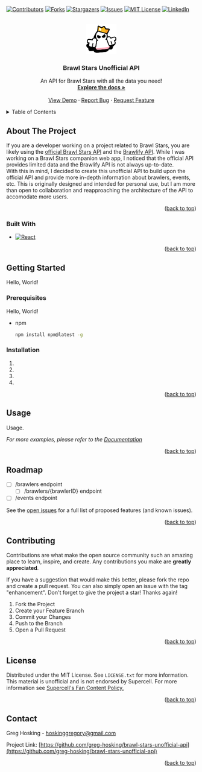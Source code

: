 <a name="readme-top"></a>

[![Contributors][contributors-shield]][contributors-url]
[![Forks][forks-shield]][forks-url]
[![Stargazers][stars-shield]][stars-url]
[![Issues][issues-shield]][issues-url]
[![MIT License][license-shield]][license-url]
[![LinkedIn][linkedin-shield]][linkedin-url]

<!-- PROJECT LOGO -->
<br />
<div align="center">
  <a href="https://github.com/greg-hosking/brawl-stars-unofficial-api">
    <img src="images/logo.webp" alt="Logo" width="80" height="80">
  </a>

  <h3 align="center">Brawl Stars Unofficial API</h3>

  <p align="center">
    An API for Brawl Stars with all the data you need!
    <br />
    <a href="https://github.com/greg-hosking/brawl-stars-unofficial-api"><strong>Explore the docs »</strong></a>
    <br />
    <br />
    <a href="https://github.com/greg-hosking/brawl-stars-unofficial-api">View Demo</a>
    ·
    <a href="https://github.com/greg-hosking/brawl-stars-unofficial-api/issues">Report Bug</a>
    ·
    <a href="https://github.com/greg-hosking/brawl-stars-unofficial-api/issues">Request Feature</a>
  </p>
</div>



<!-- TABLE OF CONTENTS -->
<details>
  <summary>Table of Contents</summary>
  <ol>
    <li>
      <a href="#about-the-project">About The Project</a>
      <ul>
        <li><a href="#built-with">Built With</a></li>
      </ul>
    </li>
    <li>
      <a href="#getting-started">Getting Started</a>
      <ul>
        <li><a href="#prerequisites">Prerequisites</a></li>
        <li><a href="#installation">Installation</a></li>
      </ul>
    </li>
    <li><a href="#usage">Usage</a></li>
    <li><a href="#roadmap">Roadmap</a></li>
    <li><a href="#contributing">Contributing</a></li>
    <li><a href="#license">License</a></li>
    <li><a href="#contact">Contact</a></li>
    <li><a href="#acknowledgments">Acknowledgments</a></li>
  </ol>
</details>



<!-- ABOUT THE PROJECT -->
## About The Project

If you are a developer working on a project related to Brawl Stars, you are likely using the <a href="https://developer.brawlstars.com">official Brawl Stars API</a> and the <a href="https://brawlapi.com/">Brawlify API</a>. While I was working on a Brawl Stars companion web app, I noticed that the official API provides limited data and the Brawlify API is not always up-to-date.
<br />
With this in mind, I decided to create this unofficial API to build upon the official API and provide more in-depth information about brawlers, events, etc. This is originally designed and intended for personal use, but I am more than open to collaboration and reapproaching the architecture of the API to accomodate more users. 

<p align="right">(<a href="#readme-top">back to top</a>)</p>

### Built With

* [![React][React.js]][React-url]

<p align="right">(<a href="#readme-top">back to top</a>)</p>



<!-- GETTING STARTED -->
## Getting Started

Hello, World!

### Prerequisites

Hello, World!
* npm
  ```sh
  npm install npm@latest -g
  ```

### Installation

1. 
2. 
3. 
4.

<p align="right">(<a href="#readme-top">back to top</a>)</p>



<!-- USAGE EXAMPLES -->
## Usage

Usage.

_For more examples, please refer to the [Documentation](https://example.com)_

<p align="right">(<a href="#readme-top">back to top</a>)</p>



<!-- ROADMAP -->
## Roadmap

- [ ] /brawlers endpoint
    - [ ] /brawlers/{brawlerID} endpoint
- [ ] /events endpoint

See the [open issues](https://github.com/greg-hosking/brawl-stars-unofficial-api/issues) for a full list of proposed features (and known issues).

<p align="right">(<a href="#readme-top">back to top</a>)</p>



<!-- CONTRIBUTING -->
## Contributing

Contributions are what make the open source community such an amazing place to learn, inspire, and create. Any contributions you make are **greatly appreciated**.

If you have a suggestion that would make this better, please fork the repo and create a pull request. You can also simply open an issue with the tag "enhancement".
Don't forget to give the project a star! Thanks again!

1. Fork the Project
2. Create your Feature Branch
3. Commit your Changes
4. Push to the Branch 
5. Open a Pull Request

<p align="right">(<a href="#readme-top">back to top</a>)</p>



<!-- LICENSE -->
## License

Distributed under the MIT License. See `LICENSE.txt` for more information.
<br />
This material is unofficial and is not endorsed by Supercell. For more information see <a href="https://supercell.com/en/fan-content-policy/">Supercell's Fan Content Policy.</a>

<p align="right">(<a href="#readme-top">back to top</a>)</p>



<!-- CONTACT -->
## Contact

Greg Hosking - hoskinggregory@gmail.com

Project Link: [https://github.com/greg-hosking/brawl-stars-unofficial-api](https://github.com/greg-hosking/brawl-stars-unofficial-api)

<p align="right">(<a href="#readme-top">back to top</a>)</p>



<!-- MARKDOWN LINKS & IMAGES -->
<!-- https://www.markdownguide.org/basic-syntax/#reference-style-links -->
[contributors-shield]: https://img.shields.io/github/contributors/greg-hosking/brawl-stars-unofficial-api.svg?style=for-the-badge
[contributors-url]: https://github.com/greg-hosking/brawl-stars-unofficial-api/graphs/contributors
[forks-shield]: https://img.shields.io/github/forks/greg-hosking/brawl-stars-unofficial-api.svg?style=for-the-badge
[forks-url]: https://github.com/greg-hosking/brawl-stars-unofficial-api/network/members
[stars-shield]: https://img.shields.io/github/stars/greg-hosking/brawl-stars-unofficial-api.svg?style=for-the-badge
[stars-url]: https://github.com/greg-hosking/brawl-stars-unofficial-api/stargazers
[issues-shield]: https://img.shields.io/github/issues/greg-hosking/brawl-stars-unofficial-api.svg?style=for-the-badge
[issues-url]: https://github.com/greg-hosking/brawl-stars-unofficial-api/issues
[license-shield]: https://img.shields.io/github/license/greg-hosking/brawl-stars-unofficial-api.svg?style=for-the-badge
[license-url]: https://github.com/greg-hosking/brawl-stars-unofficial-api/blob/master/LICENSE.txt
[linkedin-shield]: https://img.shields.io/badge/-LinkedIn-black.svg?style=for-the-badge&logo=linkedin&colorB=555
[linkedin-url]: https://linkedin.com/in/greg-hosking
[React.js]: https://img.shields.io/badge/React-20232A?style=for-the-badge&logo=react&logoColor=61DAFB
[React-url]: https://reactjs.org/
